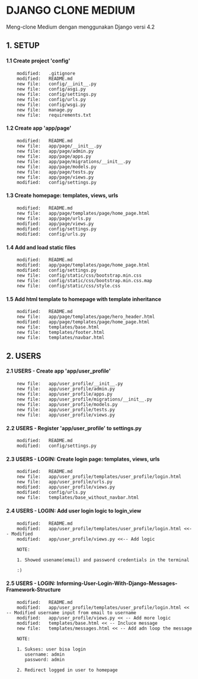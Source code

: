 # DJANGO CLONE MEDIUM
Meng-clone Medium dengan menggunakan Django versi 4.2


## 1. SETUP


#### 1.1 Create project 'config'

        modified:   .gitignore
        modified:   README.md
        new file:   config/__init__.py
        new file:   config/asgi.py
        new file:   config/settings.py
        new file:   config/urls.py
        new file:   config/wsgi.py
        new file:   manage.py
        new file:   requirements.txt


#### 1.2 Create app 'app/page'

        modified:   README.md
        new file:   app/page/__init__.py
        new file:   app/page/admin.py
        new file:   app/page/apps.py
        new file:   app/page/migrations/__init__.py
        new file:   app/page/models.py
        new file:   app/page/tests.py
        new file:   app/page/views.py
        modified:   config/settings.py


#### 1.3 Create homepage: templates, views, urls

        modified:   README.md
        new file:   app/page/templates/page/home_page.html
        new file:   app/page/urls.py
        modified:   app/page/views.py
        modified:   config/settings.py
        modified:   config/urls.py


#### 1.4 Add and load static files

        modified:   README.md
        modified:   app/page/templates/page/home_page.html
        modified:   config/settings.py
        new file:   config/static/css/bootstrap.min.css
        new file:   config/static/css/bootstrap.min.css.map
        new file:   config/static/css/style.css


#### 1.5 Add html template to homepage with template inheritance

        modified:   README.md
        new file:   app/page/templates/page/hero_header.html
        modified:   app/page/templates/page/home_page.html
        new file:   templates/base.html
        new file:   templates/footer.html
        new file:   templates/navbar.html


## 2. USERS 


#### 2.1 USERS - Create app 'app/user_profile'

        new file:   app/user_profile/__init__.py
        new file:   app/user_profile/admin.py
        new file:   app/user_profile/apps.py
        new file:   app/user_profile/migrations/__init__.py
        new file:   app/user_profile/models.py
        new file:   app/user_profile/tests.py
        new file:   app/user_profile/views.py


#### 2.2 USERS - Register 'app/user_profile' to settings.py

        modified:   README.md
        modified:   config/settings.py


#### 2.3 USERS - LOGIN: Create login page: templates, views, urls

        modified:   README.md
        new file:   app/user_profile/templates/user_profile/login.html
        new file:   app/user_profile/urls.py
        modified:   app/user_profile/views.py
        modified:   config/urls.py
        new file:   templates/base_without_navbar.html


#### 2.4 USERS - LOGIN: Add user login logic to login_view

        modified:   README.md
        modified:   app/user_profile/templates/user_profile/login.html <<-- Modified
        modified:   app/user_profile/views.py <<-- Add logic

        NOTE:

        1. Showed usename(email) and password credentials in the terminal 

        :)


#### 2.5 USERS - LOGIN: Informing-User-Login-With-Django-Messages-Framework-Structure

        modified:   README.md
        modified:   app/user_profile/templates/user_profile/login.html << -- Modified username input from email to username
        modified:   app/user_profile/views.py << -- Add more logic
        modified:   templates/base.html << -- Incluce message
        new file:   templates/messages.html << -- Add adn loop the message

        NOTE:

        1. Sukses: user bisa login
           username: admin
           password: admin

        2. Redirect logged in user to homepage